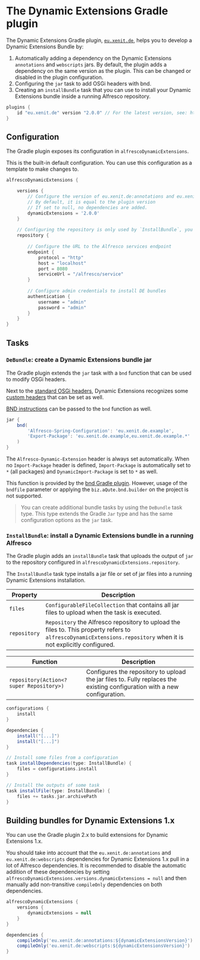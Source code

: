# The Dynamic Extensions Gradle plugin

The Dynamic Extensions Gradle plugin, [`eu.xenit.de`](https://plugins.gradle.org/plugin/eu.xenit.de), helps you to develop a Dynamic Extensions Bundle by:

1. Automatically adding a dependency on the Dynamic Extensions `annotations` and `webscripts` jars.
    By default, the plugin adds a dependency on the same version as the plugin. This can be changed or disabled in the plugin configuration.
2. Configuring the `jar` task to add OSGi headers with bnd.
3. Creating an `installBundle` task that you can use to install your Dynamic Extensions bundle inside a running Alfresco repository.

```groovy
plugins {
    id "eu.xenit.de" version "2.0.0" // For the latest version, see: https://plugins.gradle.org/plugin/eu.xenit.de
}
```

## Configuration

The Gradle plugin exposes its configuration in `alfrescoDynamicExtensions`.

This is the built-in default configuration. You can use this configuration as a template to make changes to.

```groovy
alfrescoDynamicExtensions {

    versions {
        // Configure the version of eu.xenit.de:annotations and eu.xenit.de:webscripts dependencies.
        // By default, it is equal to the plugin version
        // If set to null, no dependencies are added.
        dynamicExtensions = '2.0.0' 
    }
    
    // Configuring the repository is only used by `InstallBundle`, you can leave it out when you are not automatically installing bundles.
    repository {
    
        // Configure the URL to the Alfresco services endpoint
        endpoint {
            protocol = "http"
            host = "localhost"
            port = 8080
            serviceUrl = "/alfresco/service"
        }
        
        // Configure admin credentials to install DE bundles
        authentication {
            username = "admin"
            password = "admin"
        }
    }
}
``` 


## Tasks

### `DeBundle`: create a Dynamic Extensions bundle jar

The Gradle plugin extends the `jar` task with a `bnd` function that can be used to modify OSGi headers.

Next to the [standard OSGi headers](https://bnd.bndtools.org/chapters/800-headers.html),
Dynamic Extensions recognizes some [custom headers](./Building_Bundles.md#building-dynamic-extensions-compatible-bundles) that can be set as well.

[BND instructions](https://bnd.bndtools.org/chapters/825-instructions-ref.html) can be passed to the `bnd` function as well.

```groovy
jar {
    bnd(
        'Alfresco-Spring-Configuration': 'eu.xenit.de.example',
        'Export-Package': 'eu.xenit.de.example,eu.xenit.de.example.*'
    )
}
```

The `Alfresco-Dynamic-Extension` header is always set automatically.
When no `Import-Package` header is defined, `Import-Package` is automatically set to `*` (all packages) and `DynamicImport-Package` is set to `*` as well.

This function is provided by the [bnd Gradle plugin](https://github.com/bndtools/bnd/tree/master/biz.aQute.bnd.gradle#create-a-task-of-the-bundle-type).
However, usage of the `bndfile` parameter or applying the `biz.aQute.bnd.builder` on the project is not supported.

> You can create additional bundle tasks by using the `DeBundle` task type.
> This type extends the Gradle `Jar` type and has the same configuration options as the `jar` task.

### `InstallBundle`: install a Dynamic Extensions bundle in a running Alfresco

The Gradle plugin adds an `installBundle` task that uploads the output of `jar` to the repository configured in `alfrescoDynamicExtensions.repository`.

The `InstallBundle` task type installs a jar file or set of jar files into a running Dynamic Extensions installation.

| Property | Description |
| -------- | ----------- |
| `files`  | `ConfigurableFileCollection` that contains all jar files to upload when the task is executed. |
| `repository` | `Repository` the Alfresco repository to upload the files to. This property refers to `alfrescoDynamicExtensions.repository` when it is not explicitly configured. |

| Function | Description |
| -------- | ----------- |
| `repository(Action<? super Repository>)` | Configures the repository to upload the jar files to. Fully replaces the existing configuration with a new configuration. |

```groovy
configurations {
    install
}

dependencies {
    install("[...]")
    install("[...]")
}

// Install some files from a configuration
task installDependencies(type: InstallBundle) {
    files = configurations.install
}

// Install the outputs of some task
task installFile(type: InstallBundle) {
    files += tasks.jar.archivePath
}
```

## Building bundles for Dynamic Extensions 1.x

You can use the Gradle plugin 2.x to build extensions for Dynamic Extensions 1.x.

You should take into account that the `eu.xenit.de:annotations` and `eu.xenit.de:webscripts` dependencies for Dynamic Extensions 1.x pull in a lot of Alfresco dependencies.
It is recommended to disable the automatic addition of these dependencies by setting `alfrescoDynamicExtensions.versions.dynamicExtensions = null` and then
manually add non-transitive `compileOnly` dependencies on both dependencies.


```groovy
alfrescoDynamicExtensions {
    versions {
        dynamicExtensions = null
    }
}

dependencies {
    compileOnly('eu.xenit.de:annotations:${dynamicExtensionsVersion}') { transitive = false }
    compileOnly('eu.xenit.de:webscripts:${dynamicExtensionsVersion}')  { transitive = false }
}
```
